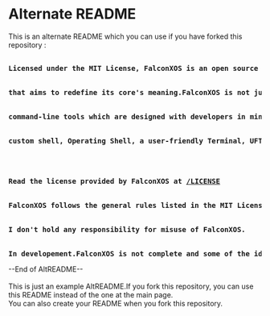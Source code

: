 # Alternate README

This is an alternate README which you can use if you have forked this repository : 
<pre>
<b>
Licensed under the MIT License, FalconXOS is an open source terminal-like application 
<br>
that aims to redefine its core's meaning.FalconXOS is not just a terminal but a set of 
<br>
command-line tools which are designed with developers in mind.It includes features like a
<br>
custom shell, Operating Shell, a user-friendly Terminal, UFT and tools like gen and build-c.
<br>
<br>
Read the license provided by FalconXOS at <a href="https://github.com/DaVikingMan/FalconXOS/blob/master/LICENSE">/LICENSE</a>
<br>
FalconXOS follows the general rules listed in the MIT License and doesn't have any custom rules.
<br>
I don't hold any responsibility for misuse of FalconXOS.
<br>
In developement.FalconXOS is not complete and some of the ideas listed above are not added.
</pre>
</b>
--End of AltREADME--

<br>
<br>
This is just an example AltREADME.If you fork this repository, you can use this README instead of the one at the main page.
<br>
You can also create your README when you fork this repository.
